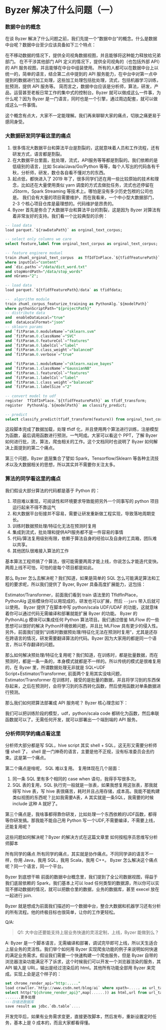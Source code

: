 # Byzer 解决了什么问题（一）

### 数据中台的概念
在谈 Byzer 解决了什么问题之前，我们先提一个“数据中台”的概念。什么是数据中台呢？数据中台至少应该具备如下三个特点：

在不移动数据的情况下，提供全司视角数据视图，并且能够将这种能力释放给兄弟部门。
在不干涉其他部门 API 定义的情况下，提供全司视角的（也包括外部 API）的 API 服务视图，并且能够在中台中组装使用。
所有的人都可以在数据中台上以统一的，简单的语言，结合第二点中提到的 API 服务能力，在中台中对第一点中提到的数据进行加工处理，这些加工处理包括批处理，流式，包括机器学习训练，批预测，提供 API 服务等。
简而言之，数据中台应该是分析师，算法，研发，产品，运营甚至老板日常工作的集中式的控制台。Byzer 就可以做成这么一件事，为什么呢？因为 Byzer 是一门语言，同时也是一个引擎，通过周边配套，就可以做成这么一件事情。

这个概念有点大，大家不一定能理解。我们再来聊聊大家的痛点，切肤之痛更易于感同身受。

### 大数据研发同学看这里的痛点
1. 很多情况大数据平台和算法平台是割裂的，这就意味着人员和工作流程，还有研发方式，语言都是割裂。
2. 在大数据平台里面，批处理，流式，API服务等等都是割裂的。我们依赖的是低级别的语言，比如 Scala/Java/Go/Python 等等，每个人写出的代码各有千秋，分析师，研发，数仓各自看不懂对方的东西。
3. 起点低，都快进入了 2019 年了，很多同学们还在用一些比较原始的技术和理念，比如还在大量使用类似 yarn 调度的方式去做批任务，流式也还停留在 JStorm，Spark Streaming 等技术上。哪怕是没有多少历史包袱的公司也是。
我们会有大量的项目需要维护，而在我看来，一个中小型大数据部门，2-3 个核心项目仓库是最理想的。代码维护是昂贵的。
4. Byzer 首先是弥合了大数据平台和算法平台的割裂，这是因为 Byzer 对算法有着非常友好的支持。我们看一个比较典型的示例：

```sql
-- load data
load parquet.`${rawDataPath}` as orginal_text_corpus;
 
-- select only columns we care
select feature,label from orginal_text_corpus as orginal_text_corpus;
 
-- feature enginere moduel
train zhuml_orginal_text_corpus  as TfIdfInPlace.`${tfidfFeaturePath}` 
where inputCol="content" 
and `dic.paths`="/data/dict_word.txt" 
and stopWordPath="/data/stop_words"
and nGrams="2";
 
-- load data
load parquet.`${tfidfFeaturePath}/data` as tfidfdata;
 
--  algorithm module
train zhuml_corpus_featurize_training as PythonAlg.`${modelPath}` 
where pythonScriptPath="${projectPath}"
-- distribute data
and  enableDataLocal="true"
and  dataLocalFormat="json"
-- sklearn params
and `fitParam.0.moduleName`="sklearn.svm"
and `fitParam.0.className`="SVC"
and `fitParam.0.featureCol`="features"
and `fitParam.0.labelCol`="label"
and `fitParam.0.class_weight`="balanced"
and `fitParam.0.verbose`="true"
 
and `fitParam.1.moduleName`="sklearn.naive_bayes"
and `fitParam.1.className`="GaussianNB"
and `fitParam.1.featureCol`="features"
and `fitParam.1.labelCol`="label"
and `fitParam.1.class_weight`="balanced"
and `fitParam.1.labelSize`="2"
 
-- convert model to udf
register  TfIdfInPlace.`${tfidfFeaturePath}` as tfidf_transform;
register  PythonAlg.`${modelPath}` as classify_predict;
 
-- predict
select classify_predict(tfidf_transform(feature)) from orginal_text_corpus as output;
```
这段脚本完成了数据加载，处理 tfidf 化，并且使用两个算法进行训练，注册模型为函数，最后调用函数进行预测，一气呵成。大家可以看这个 PPT，了解 Byzer 如何进行批，流，算法，爬虫相关的工作。这个文档同时也说明了 Byzer 如何解决上面提到的第二个痛点。

第三个问题，Byzer 底层集合了譬如 Spark，Tensorflow/Sklearn 等各种主流技术以及大数据相关的思想，所以其实并不需要你关注太多。

### 算法的同学看这里的痛点
我们假设大部分算法的代码都是基于 Python 的：

1. 项目难以重现，可阅读性和环境要求导致能把另外一个同事写的 python 项目运行起来不得不靠运气
2. 和大数据平台衔接并不容易，需要让研发重新做工程实现，导致落地周期变长。
3. 训练时数据预处理/特征化无法在预测时复用
4. 集成到流式，批处理和提供API服务都不是一件容易的事情
5. 代码/算法复用级别有限，依赖于算法自身的经验以及自身的工具箱，团队难以共享。
6. 其他团队很难接入算法的工作

基本算法工程师搞了个算法，很可能需要两周才能上线，你说怎么才能迭代变快。两周上线不可怕，可怕的是每个项目都是如此。

那么  Byzer 怎么去解决呢？我们知道，如果是简单的 SQL 怎么可能满足算法和工程的要求呢，所以我们提供了 Byzer, Byzer 具备高度扩展能力，这包括：

Estimator/Transformer，前面我们看到 train 语法里的 TfIdfInPlace，PythonAlg 这些模块你可以用现成的，研发也可以扩展，然后 `--jars` 带入后就可以使用。
Byzer 提供了在脚本中写 python/scala UDF/UDAF 的功能，这就意味着你可以通过代码无需编译和部署就能扩展 Byzer 的功能。
Byzer 的 PythonALg 模块可以集成任何 Python 算法项目。我们通过借鉴 MLFlow 的一些思想可以很好的解决 Python环境依赖问题，并且比 MLFlow 具有更少的侵入性。
另外，前面我们提到“训练时数据预处理/特征化无法在预测时复用“，尤其是还存在跨语言的情况，研发需要翻译算法的代码。Byzer 因为大家用的都是同一个语言，所以不存翻译的问题。

那么如何解决预处理/特征化复用呢？我们知道，在训练时，都是批量数据，而在预测时，都是一条一条的，本身模式就都是不一样的。所以传统的模式是很难复用的，在 Byzer 里，所谓数据处理无非就是 SQL+UDF Script+Estimator/Transformer, 前面两个复用其实没啥问题，Estimator/Transformer 在训练时，接受的是批量的数据，并且将学习到的东西保存起来，之后在预测时，会将学习到的东西转化函数，然后使用函数对单条数据进行预测。

那么我们如何把算法部署成 API 服务呢？ Byzer 核心理念如下：

我们可以把训练阶段的模型，udf，python/scala code 都转化为函数，然后串联函数就可以了。无需任何开发，就可以部署出一个端到端的 API 服务。

### 分析师同学的痛点看这里
分析师大部分都是写 SQL，hive script 其实 shell + SQL，这无形又需要分析师懂 shell 了， shell 是一门神奇的语言，主要是他不正规，没有标准委员会去约束。这是第一个痛点。

第二个痛点是啥呢， SQL 难以复用。 复用体现在几个层面：

1. 同一条 SQL 里有多个相同的 case when 语句，我得手写很多次。
2. SQL 表的复用，SQL 执行完一般就是一张表，如果我想复用这张表，那我就得写 hive 表，写 hive 表很痛苦，耗时并且占用存储，成本高。我能不能构建类似视图的东西呢？比如我需要A表，A 其实就是一条SQL，我需要的时候 include 这种 A 就好了。

第三个痛点是，我啥事都得靠你研发，比如处理一个东西依赖的UDF函数，都得等你研发搞。那我能不能自己用 Python 写一个UDF,不需要编译，不需要上线，还能复用呢？

这些问题如何解决呢？Byzer 的解决方式在这篇文章里 如何按程序员思维写分析师脚本

所有同学的痛点
所有同学的痛点，其实就是协作痛点。不同同学讲的语言不一样，你用 Java，我用 SQL，我用 Scala，我用 C++。 Byzer 怎么解决这个痛点呢？同一个语言，同一个平台。

Byzer 到底想干嘛
前面的数据中台概念里，我们提到了全公司数据视图，得益于我们底层依赖的 Spark，我们基本上可以 load 任何类型的数据源，所以你可以实现不挪动数据的情况，就可以把数仓里的数据，业务的数据库，甚至 execel 放在一起进行 join.

Byzer 就是想成为前面我们描述的一个数据中台，整合大数据和机器学习还有分析的所有流程。他的终极目标也很简单，让你的工作更轻松。


Q/A:

>Q1: 大中台还要能支持上层业务快速的灵活定制，上线，Byzer 能做到么？

A: Byzer 是一个脚本语言，无需编译和部署，调试完毕即可上线，所以天生适合上层业务的灵活性。我们举个如何用 Byzer 实现爬虫功能的例子来说明如何快速的满足业务需求。假设我们需要一个快速构建一个爬虫服务，但是 Byzer 自带的浏览器渲染功能满足不了诉求，这个时候我们可以开发一个浏览器渲染的服务，其 API 输入是 URL，输出是经过渲染后的 html。其他所有功能全部用 Byzer 来完成。实现上会是这个样子的：

```sql
set chrome_render_api="http:....."
load crawller.`http://www.csdn.net/blog/ai` where xpath=..... as url_table;
select http("${chrome_render_api}",map(......)) as html,url from url_table as htmls;
.......更多处理
---存储进数据库
save result as jdbc.`db.table`....
```
开发完毕后，如果有业务需求变更，直接更改脚本，然后发布，重新设置定时任务，基本上是 0 成本的，而且大家都看得懂。
